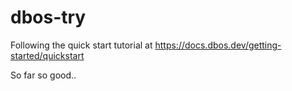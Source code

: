 # dbos-try

Following the quick start tutorial at https://docs.dbos.dev/getting-started/quickstart

So far so good..
